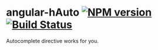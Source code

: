 # angular-hAuto [![NPM version][npm-image]][npm-url] [![Build Status][travis-image]][travis-url]


Autocomplete directive works for you.






[npm-image]: http://img.shields.io/npm/v/angular-hAuto.svg
[npm-url]: https://www.npmjs.org/package/angular-hAuto
[travis-url]: https://travis-ci.org/craigjennings11/gulp-uglifyjs
[travis-image]: https://travis-ci.org/craigjennings11/gulp-uglifyjs.svg?branch=master